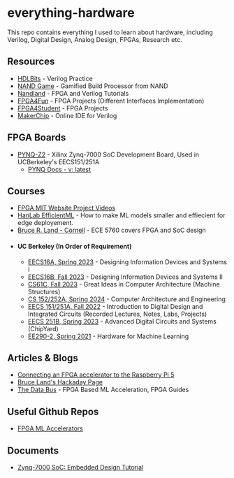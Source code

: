 # everything-hardware
This repo contains everything I used to learn about hardware, including Verilog, Digital Design, Analog Design, FPGAs, Research etc.

## Resources
- [HDLBits](https://hdlbits.01xz.net/) - Verilog Practice
- [NAND Game](https://nandgame.com/) - Gamified Build Processor from NAND
- [Nandland](https://www.nandland.com/) - FPGA and Verilog Tutorials
- [FPGA4Fun](http://www.fpga4fun.com/) - FPGA Projects (Different Interfaces Implementation)
- [FPGA4Student](https://www.fpga4student.com/) - FPGA Projects
- [MakerChip](https://makerchip.com/) - Online IDE for Verilog

## FPGA Boards

- [PYNQ-Z2](https://www.tulembedded.com/FPGA/ProductsPYNQ-Z2.html) - Xilinx Zynq-7000 SoC Development Board, Used in UCBerkeley's EECS151/251A
    - [PYNQ Docs - v: latest](https://pynq.readthedocs.io/)

## Courses

 - [FPGA MIT Website Project Videos](https://fpga.mit.edu/videos/2020/team01/video.mp4)
 - [HanLab EfficientML](https://hanlab.mit.edu/courses/2023-fall-65940)  - How to make ML models smaller and effiecient for edge deployement.
 - [Bruce R. Land - Cornell](https://people.ece.cornell.edu/land/) - ECE 5760 covers FPGA and SoC design
 - #### UC Berkeley (In Order of Requirement)
    - [EECS16A, Spring 2023](https://inst.eecs.berkeley.edu/~eecs16a/sp23/) - Designing Information Devices and Systems I
    - [EECS16B, Fall 2023](https://inst.eecs.berkeley.edu/~eecs16b/fa23/) - Designing Information Devices and Systems II
    - [CS61C, Fall 2023](https://inst.eecs.berkeley.edu/~cs61c/fa23/) - Great Ideas in Computer Architecture (Machine Structures)
    - [CS 152/252A, Spring 2024](https://www2.eecs.berkeley.edu/Courses/CS152/) - Computer Architecture and Engineering
    - [EECS 151/251A, Fall 2022](https://inst.eecs.berkeley.edu/~eecs151/fa22/) - Introduction to Digital Design and Integrated Circuits (Recorded Lectures, Notes, Labs, Projects)
    - [EECS 251B, Spring 2023](https://inst.eecs.berkeley.edu/~eecs251b/sp23/) - Advanced Digital Circuits and Systems (ChipYard)
    - [EE290-2, Spring 2021](https://inst.eecs.berkeley.edu/~ee290-2/sp21/) - Hardware for Machine Learning

 ## Articles & Blogs

 - [Connecting an FPGA accelerator to the Raspberry Pi 5](https://www.controlpaths.com/2024/02/18/connecting-litefury-to-raspberrypi5/)
 - [Bruce Land's Hackaday Page](https://hackaday.io/bruceland)
 - [The Data Bus](https://thedatabus.io/introduction) - FPGA Based ML Acceleration, FPGA Guides

 ## Useful Github Repos

 - [FPGA ML Accelerators](https://github.com/thedatabusdotio/fpga-ml-accelerator)

 ## Documents

 - [Zynq-7000 SoC: Embedded Design Tutorial](https://docs.xilinx.com/v/u/2019.2-English/ug1165-zynq-embedded-design-tutorial)